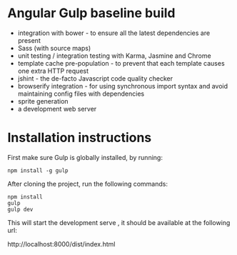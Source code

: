 Angular Gulp baseline build
=================

* integration with bower - to ensure all the latest dependencies are present
* Sass (with source maps)
* unit testing / integration testing with Karma, Jasmine and Chrome
* template cache pre-population - to prevent that each template causes one extra HTTP request
* jshint - the de-facto Javascript code quality checker
* browserify integration - for using synchronous import syntax and avoid maintaining config files with dependencies
* sprite generation 
* a development web server 

# Installation instructions

First make sure Gulp is globally installed, by running:

    npm install -g gulp

After cloning the project, run the following commands:

    npm install
    gulp
    gulp dev
    
This will start the development serve , it should be available at the following url:

http://localhost:8000/dist/index.html
    


